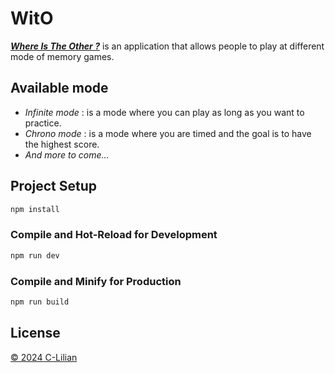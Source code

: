 # WitO

[__*Where Is The Other ?*__](https://where-is-the-other.lilian-cleret.com/) is an application that allows people to play at different mode of memory games.

## Available mode

  - *Infinite mode* : is a mode where you can play as long as you want to practice.
  - *Chrono mode* : is a mode where you are timed and the goal is to have the highest score.
  - *And more to come...*

## Project Setup

```sh
npm install
```

### Compile and Hot-Reload for Development

```sh
npm run dev
```

### Compile and Minify for Production

```sh
npm run build
```

## License

[© 2024 C-Lilian](https://github.com/C-Lilian)
